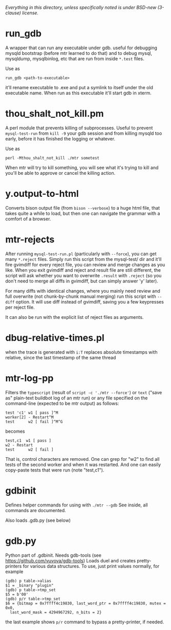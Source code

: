 _Everything in this directory, unless specifically noted
is under BSD-new (3-clause) license._

# run_gdb

A wrapper that can run any executable under gdb.  useful for debugging mysqld
bootstrap (before mtr learned to do that) and to debug
mysql, mysqldump, mysqlbinlog, etc that are run from inside `*.test` files.

Use as

    run_gdb <path-to-executable>

it'll rename executable to <old-name>.exe and put a symlink to itself
under the old executable name. When run as this executable it'll
start gdb in xterm.

# thou_shalt_not_kill.pm

A perl module that prevents killing of subprocesses. Useful to prevent
`mysql-test-run` from `kill -9` your gdb session and from killing mysqld too
early, before it has finished the logging or whatever.

Use as

    perl -Mthou_shalt_not_kill ./mtr sometest

When mtr will try to kill something, you will see what it's trying to
kill and you'll be able to approve or cancel the killing action.

# y.output-to-html

Converts bison output file (from `bison --verbose`) to a huge html file,
that takes quite a while to load, but then one can navigate the grammar
with a comfort of a browser.

# mtr-rejects

After running `mysql-test-run.pl` (particularly with `--force`), you can get many
`*.reject` files. Simply run this script from the mysql-test/ dir and it'll fire
gvimdiff for every reject file, you can review and merge changes as you like.
When you exit gvimdiff and reject and result file are still different, the
script will ask whether you want to overwrite `.result` with `.reject` (so you
don't need to merge all diffs in gvimdiff, but can simply answer 'y' later).

For many diffs with identical changes, where you mainly need review and full
overwrite (not chunk-by-chunk manual merging) run this script with `--diff`
option.  It will use diff instead of gvimdiff, saving you a few keypresses
per reject file.

It can also be run with the explicit list of reject files as arguments.

# dbug-relative-times.pl

when the trace is generated with `i:T`
replaces absolute timestamps with relative, since the last timestamp
of the same thread

# mtr-log-pp

Filters the `typescript` (result of `script -c './mtr --force'`) or
`text` ("save as" plain-text buildbot log of an mtr run) or any file specified
on the command-line (expected to be mtr output) as follows:

    test 'c1' w1 [ pass ]^M
    worker[2] - Restart^M
    test      w2 [ fail ]^M^G

becomes

    test,c1  w1 [ pass ]
    w2 - Restart
    test      w2 [ fail ]

That is, control characters are removed. One can grep for "w2" to
find all tests of the second worker and when it was restarted.
And one can easily copy-paste tests that were run (note "test,c1").

# gdbinit

Defines helper commands for using with `./mtr --gdb`
See inside, all commands are documented.

Also loads .gdb.py (see below)

# gdb.py

Python part of .gdbinit. Needs gdb-tools
(see https://github.com/vuvova/gdb-tools)
Loads duel and creates pretty-printers for various data structures.
To use, just print values normally, for example

    (gdb) p table->alias
    $1 = _binary "plugin"
    (gdb) p table->tmp_set
    $5 = b'00'
    (gdb) p/r table->tmp_set
    $6 = {bitmap = 0x7ffff4c19830, last_word_ptr = 0x7ffff4c19830, mutex = 0x0, 
      last_word_mask = 4294967292, n_bits = 2}

the last example shows `p/r` command to bypass a pretty-printer, if needed.
